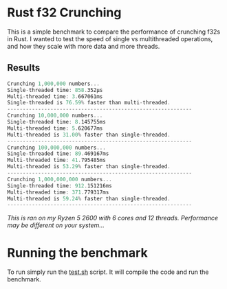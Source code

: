 # Rust f32 Crunching

This is a simple benchmark to compare the performance of crunching f32s in Rust. I wanted
to test the speed of single vs multithreaded operations, and how they scale with more data
and more threads.

## Results

```rs
Crunching 1,000,000 numbers...
Single-threaded time: 858.352µs
Multi-threaded time: 3.667061ms
Single-threaded is 76.59% faster than multi-threaded.
------------------------------------------------------------
Crunching 10,000,000 numbers...
Single-threaded time: 8.145755ms
Multi-threaded time: 5.620677ms
Multi-threaded is 31.00% faster than single-threaded.
------------------------------------------------------------
Crunching 100,000,000 numbers...
Single-threaded time: 89.469167ms
Multi-threaded time: 41.795485ms
Multi-threaded is 53.29% faster than single-threaded.
------------------------------------------------------------
Crunching 1,000,000,000 numbers...
Single-threaded time: 912.151216ms
Multi-threaded time: 371.779317ms
Multi-threaded is 59.24% faster than single-threaded.
------------------------------------------------------------
```

*This is ran on my Ryzen 5 2600 with 6 cores and 12 threads. Performance may be different on your system...*

# Running the benchmark

To run simply run the [test.sh](./test.sh) script. It will compile the code and run the benchmark.